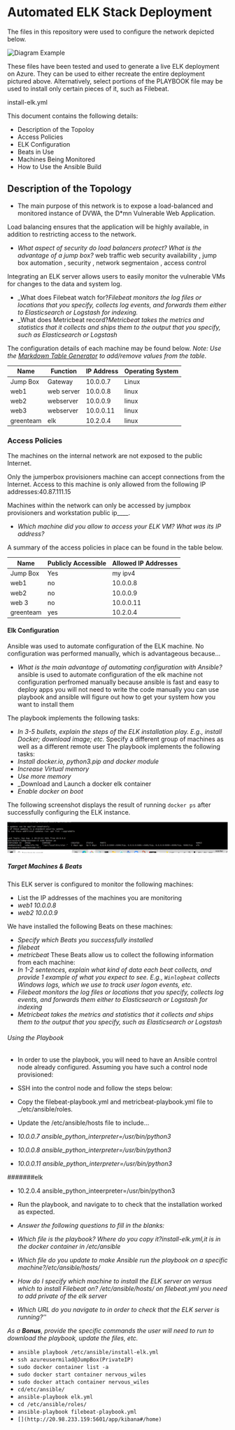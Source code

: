 # Automated ELK Stack Deployment

The files in this repository were used to configure the network depicted below.

![Diagram Example](Images/diagram2.png)


These files have been tested and used to generate a live ELK deployment on Azure. They can be used to either recreate the entire deployment pictured above. Alternatively, select portions of the PLAYBOOK file may be used to install only certain pieces of it, such as Filebeat.

  install-elk.yml

This document contains the following details:
- Description of the Topoloy
- Access Policies
- ELK Configuration
 - Beats in Use
 - Machines Being Monitored
- How to Use the Ansible Build


## Description of the Topology

- The main purpose of this network is to expose a load-balanced and monitored instance of DVWA, the D*mn Vulnerable Web Application.

Load balancing ensures that the application will be highly available, in addition to restricting access to the network.
-  _What aspect of security do load balancers protect? What is the advantage of a jump box?_
  web traffic web security availability ,
  jump box automation , security , network segmentaion , access control

Integrating an ELK server allows users to easily monitor the vulnerable VMs for changes to the data and system log.

-  _What does Filebeat watch for?_Filebeat monitors the log files or locations that you specify, collects log events, and forwards them either to Elasticsearch or Logstash for indexing._
-  _What does Metricbeat record?_Metricbeat takes the metrics and statistics that it collects and ships them to the output that you specify, such as Elasticsearch or Logstash_	

The configuration details of each machine may be found below.
_Note: Use the [Markdown Table Generator](http://www.tablesgenerator.com/markdown_tables) to add/remove values from the table_.

| Name     | Function | IP Address | Operating System |
|----------|----------|------------|------------------|
| Jump Box | Gateway  | 10.0.0.7   | Linux            |
| web1     |web server| 10.0.0.8   | linux            |
| web2     |webserver | 10.0.0.9   | linux            |
| web3     |webserver | 10.0.0.11  | linux            |
|greenteam | elk      |10.2.0.4    | linux            |

### Access Policies

The machines on the internal network are not exposed to the public Internet. 

Only the jumperbox provisioners machine can accept connections from the Internet. Access to this machine is only allowed from the following IP addresses:40.87.111.15


Machines within the network can only be accessed by jumpbox provisioners and workstation public ip____.
- _Which machine did you allow to access your ELK VM? What was its IP address?_


A summary of the access policies in place can be found in the table below.

| Name     | Publicly Accessible | Allowed IP Addresses |
|----------|---------------------|----------------------|
| Jump Box | Yes                 | my ipv4              |
| web1     | no                  |10.0.0.8              |
| web2     | no                  |10.0.0.9              |
| web 3    |  no                 |10.0.0.11             |
|greenteam | yes                 |10.2.0.4              |


#### Elk Configuration

Ansible was used to automate configuration of the ELK machine. No configuration was performed manually, which is advantageous because...
-  _What is the main advantage of automating configuration with Ansible?_
 ansible is used to automate configuration of the elk machine not configuration perfromed manually because ansible is fast and easy to deploy apps
 you will not need to write the code manually you can use playbook and ansible will figure out how to get your system how you want to install them

The playbook implements the following tasks:
-  _In 3-5 bullets, explain the steps of the ELK installation play. E.g., install Docker; download image; etc._
   Specify a different group of machines as well as a different remote user
The playbook implements the following tasks:
- _Install docker.io, python3.pip and docker module_
- _Increase Virtual memory_
- _Use more memory_
- _Download and Launch a docker elk container
- _Enable docker on boot_


The following screenshot displays the result of running `docker ps` after successfully configuring the ELK instance.

![Diagram Example](Diagrams/dockerps.png)

##### Target Machines & Beats
This ELK server is configured to monitor the following machines:
-  List the IP addresses of the machines you are monitoring
-  _web1 10.0.0.8_
-  _web2 10.0.0.9_

We have installed the following Beats on these machines:
- _Specify which Beats you successfully installed_
- _filebeat_
- _metricbeat_
These Beats allow us to collect the following information from each machine:
- _In 1-2 sentences, explain what kind of data each beat collects, and provide 1 example of what you expect to see. E.g., `Winlogbeat` collects Windows logs, which we use to track user logon events, etc._
- _Filebeat monitors the log files or locations that you specify, collects log events, and forwards them either to Elasticsearch or Logstash for indexing_
- _Metricbeat takes the metrics and statistics that it collects and ships them to the output that you specify, such as Elasticsearch or Logstash_

###### Using the Playbook

- In order to use the playbook, you will need to have an Ansible control node already configured. Assuming you have such a control node provisioned: 

- SSH into the control node and follow the steps below:
- Copy the filebeat-playbook.yml and metricbeat-playbook.yml file to _/etc/ansible/roles.
- Update the /etc/ansible/hosts file to include...
- _10.0.0.7 ansible_python_interpreter=/usr/bin/python3_
- _10.0.0.8 ansible_python_interpreter=/usr/bin/python3_
- _10.0.0.11 ansible_python_interpreter=/usr/bin/python3_

#######elk
- 10.2.0.4 ansible_python_inteerpreter=/usr/bin/python3
- Run the playbook, and navigate to __[](http://20.98.233.159:5601/app/kibana#/home)__ to check that the installation worked as expected.

- _Answer the following questions to fill in the blanks:_
- _Which file is the playbook? Where do you copy it?install-elk.yml,it is in the docker container in /etc/ansible_
- _Which file do you update to make Ansible run the playbook on a specific machine?/etc/ansible/hosts/_
- _How do I specify which machine to install the ELK server on versus which to install Filebeat on? /etc/ansible/hosts/ on filebeat.yml you need to add private of the elk server_
- _Which URL do you navigate to in order to check that the ELK server is running?'[](http://20.98.233.159:5601/app/kibana#/home)_'
	
_As a **Bonus**, provide the specific commands the user will need to run to download the playbook, update the files, etc._
- `ansible playbook /etc/ansible/install-elk.yml`
- `ssh azureusermilad@JumpBox(PrivateIP)`
- `sudo docker container list -a`
- `sudo docker start container nervous_wiles`
- `sudo docker attach container nervous_wiles`
- `cd/etc/ansible/`
- `ansible-playbook elk.yml`
- `cd /etc/ansible/roles/`
- `ansible-playbook filebeat-playbook.yml`
- `[](http://20.98.233.159:5601/app/kibana#/home)`
